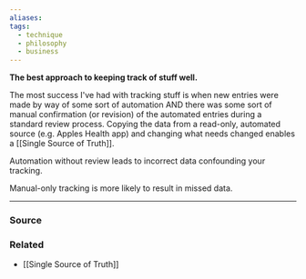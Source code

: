 ```yaml
---
aliases: 
tags:
  - technique
  - philosophy
  - business
---
```

**The best approach to keeping track of stuff well.**

The most success I've had with tracking stuff is when new entries were made by way of some sort of automation AND there was some sort of manual confirmation (or revision) of the automated entries during a standard review process. Copying the data from a read-only, automated source (e.g. Apples Health app) and changing what needs changed enables a [[Single Source of Truth]].

Automation without review leads to incorrect data confounding your tracking.

Manual-only tracking is more likely to result in missed data.

---

### Source


### Related
- [[Single Source of Truth]]